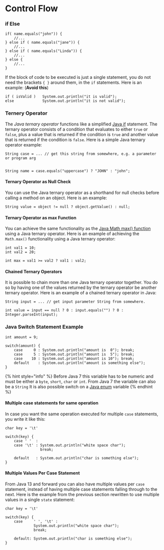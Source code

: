 # Control Flow

### if Else



```
if( name.equals("john")) {
    //...
} else if ( name.equals("jane")) {
    //...
} else if ( name.equals("Linda")) {
    //...
} else {
    //...
}
```



If the block of code to be executed is just a single statement, you do not need the brackets `{ }` around them, in the `if` statements. Here is an example: (**Avoid this**)

```
if ( isValid )   System.out.println("it is valid");
else             System.out.println("it is not valid");
```

### Ternery Operator



The _Java_ _ternary operator_ functions like a simplified [Java if](http://tutorials.jenkov.com/java/if.html) statement. The ternary operator consists of a condition that evaluates to either `true` or `false`, plus a value that is returned if the condition is `true` and another value that is returned if the condition is `false`. Here is a simple Java ternary operator example:

```
String case = ... // get this string from somewhere, e.g. a parameter or program arg


String name = case.equals("uppercase") ? "JOHN" : "john";
```



#### Ternary Operator as Null Check

You can use the Java ternary operator as a shorthand for null checks before calling a method on an object. Here is an example:

```
String value = object != null ? object.getValue() : null;
```



#### Ternary Operator as max Function

You can achieve the same functionality as the [Java Math max() function](http://tutorials.jenkov.com/java/math-operators-and-math-class.html#math-max) using a Java ternary operator. Here is an example of achieving the `Math.max()` functionality using a Java ternary operator:

```
int val1 = 10;
int val2 = 20;

int max = val1 >= val2 ? val1 : val2;
```



#### Chained Ternary Operators

It is possible to chain more than one Java ternary operator together. You do so by having one of the values returned by the ternary operator be another ternary operator. Here is an example of a chained ternary operator in Java:

```
String input = ... // get input parameter String from somewhere.

int value = input == null ? 0 : input.equals("") ? 0 : Integer.parseInt(input);
```



### Java Switch Statement Example

```
int amount = 9;

switch(amount) {
    case     0 : System.out.println("amount is  0"); break;
    case     5 : System.out.println("amount is  5"); break;
    case    10 : System.out.println("amount is 10"); break;
    default    : System.out.println("amount is something else");
}
```

{% hint style="info" %}
Before Java 7 this variable has to be numeric and must be either a `byte`, `short`, `char` or `int`. From Java 7 the variable can also be a `String` It is also possible switch on a [Java enum](http://tutorials.jenkov.com/java/enums.html) variable
{% endhint %}



#### Multiple case statements for same operation

In case you want the same operation executed for multiple `case` statements, you write it like this:

```
char key = '\t'

switch(key) {
    case ' '  :
    case '\t' : System.out.println("white space char");
                break;

    default   : System.out.println("char is something else");
}
```



#### Multiple Values Per Case Statement

From Java 13 and forward you can also have multiple values per `case` statement, instead of having multiple case statements falling through to the next. Here is the example from the previous section rewritten to use multiple values in a single `state` statement:

```
char key = '\t'

switch(key) {
    case     ' ', '\t' :
             System.out.println("white space char");
             break;

    default: System.out.println("char is something else");
}
```
